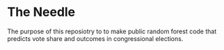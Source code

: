 # The Needle
 The purpose of this reposiotry to to make public random forest code that predicts vote share and outcomes in congressional elections. 
